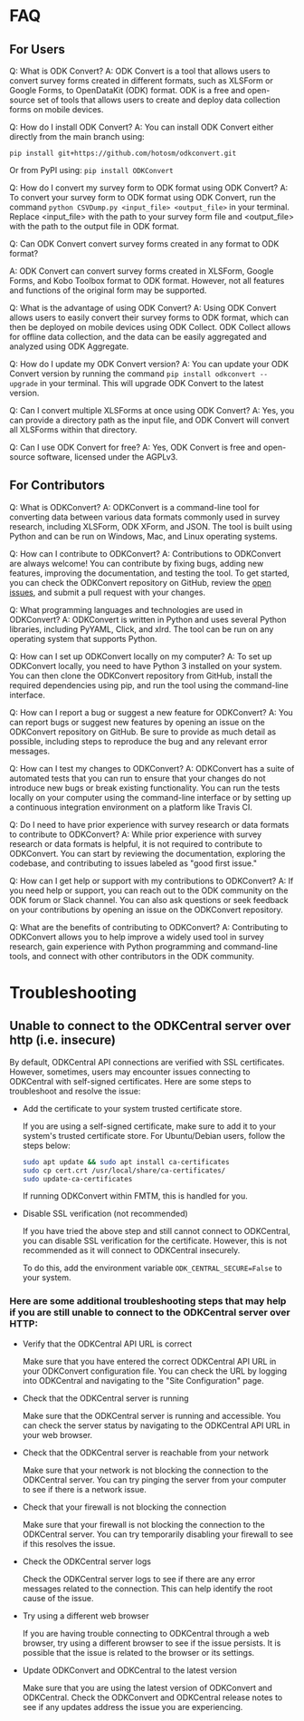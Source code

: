 # FAQ
## For Users
Q: What is ODK Convert?
A: ODK Convert is a tool that allows users to convert survey forms created in different formats, such as XLSForm or Google Forms, to OpenDataKit (ODK) format. ODK is a free and open-source set of tools that allows users to create and deploy data collection forms on mobile devices.

Q: How do I install ODK Convert?
A: You can install ODK Convert either directly from the main branch using:

`pip install git+https://github.com/hotosm/odkconvert.git`

Or from PyPI using: `pip install ODKConvert`


Q: How do I convert my survey form to ODK format using ODK Convert?
A: To convert your survey form to ODK format using ODK Convert, run the command `python CSVDump.py <input_file> <output_file>` in your terminal. Replace <input_file> with the path to your survey form file and <output_file> with the path to the output file in ODK format.

Q: Can ODK Convert convert survey forms created in any format to ODK format?

A: ODK Convert can convert survey forms created in XLSForm, Google Forms, and Kobo Toolbox format to ODK format. However, not all features and functions of the original form may be supported.

Q: What is the advantage of using ODK Convert?
A: Using ODK Convert allows users to easily convert their survey forms to ODK format, which can then be deployed on mobile devices using ODK Collect. ODK Collect allows for offline data collection, and the data can be easily aggregated and analyzed using ODK Aggregate.

Q: How do I update my ODK Convert version?
A: You can update your ODK Convert version by running the command `pip install odkconvert --upgrade` in your terminal. This will upgrade ODK Convert to the latest version.

Q: Can I convert multiple XLSForms at once using ODK Convert?
A: Yes, you can provide a directory path as the input file, and ODK Convert will convert all XLSForms within that directory.

Q: Can I use ODK Convert for free?
A: Yes, ODK Convert is free and open-source software, licensed under the AGPLv3.

## For Contributors
Q: What is ODKConvert?
A: ODKConvert is a command-line tool for converting data between various data formats commonly used in survey research, including XLSForm, ODK XForm, and JSON. The tool is built using Python and can be run on Windows, Mac, and Linux operating systems.

Q: How can I contribute to ODKConvert?
A: Contributions to ODKConvert are always welcome! You can contribute by fixing bugs, adding new features, improving the documentation, and testing the tool. To get started, you can check the ODKConvert repository on GitHub, review the [open issues](https://github.com/hotosm/odkconvert/issues), and submit a pull request with your changes.

Q: What programming languages and technologies are used in ODKConvert?
A: ODKConvert is written in Python and uses several Python libraries, including PyYAML, Click, and xlrd. The tool can be run on any operating system that supports Python.

Q: How can I set up ODKConvert locally on my computer?
A: To set up ODKConvert locally, you need to have Python 3 installed on your system. You can then clone the ODKConvert repository from GitHub, install the required dependencies using pip, and run the tool using the command-line interface.

Q: How can I report a bug or suggest a new feature for ODKConvert?
A: You can report bugs or suggest new features by opening an issue on the ODKConvert repository on GitHub. Be sure to provide as much detail as possible, including steps to reproduce the bug and any relevant error messages.

Q: How can I test my changes to ODKConvert?
A: ODKConvert has a suite of automated tests that you can run to ensure that your changes do not introduce new bugs or break existing functionality. You can run the tests locally on your computer using the command-line interface or by setting up a continuous integration environment on a platform like Travis CI.

Q: Do I need to have prior experience with survey research or data formats to contribute to ODKConvert?
A: While prior experience with survey research or data formats is helpful, it is not required to contribute to ODKConvert. You can start by reviewing the documentation, exploring the codebase, and contributing to issues labeled as "good first issue."

Q: How can I get help or support with my contributions to ODKConvert?
A: If you need help or support, you can reach out to the ODK community on the ODK forum or Slack channel. You can also ask questions or seek feedback on your contributions by opening an issue on the ODKConvert repository.

Q: What are the benefits of contributing to ODKConvert?
A: Contributing to ODKConvert allows you to help improve a widely used tool in survey research, gain experience with Python programming and command-line tools, and connect with other contributors in the ODK community.


# Troubleshooting

## Unable to connect to the ODKCentral server over http (i.e. insecure)

By default, ODKCentral API connections are verified with SSL certificates. However, sometimes, users may encounter issues connecting to ODKCentral with self-signed certificates. Here are some steps to troubleshoot and resolve the issue:

- Add the certificate to your system trusted certificate store.

    If you are using a self-signed certificate, make sure to add it to your system's trusted certificate store. For Ubuntu/Debian users, follow the steps below:



    ```bash
    sudo apt update && sudo apt install ca-certificates
    sudo cp cert.crt /usr/local/share/ca-certificates/
    sudo update-ca-certificates
    ```

    If running ODKConvert within FMTM, this is handled for you.

- Disable SSL verification (not recommended)

    If you have tried the above step and still cannot connect to ODKCentral, you can disable SSL verification for the certificate. However, this is not recommended as it will connect to ODKCentral insecurely.

    To do this, add the environment variable `ODK_CENTRAL_SECURE=False` to your system.

### Here are some additional troubleshooting steps that may help if you are still unable to connect to the ODKCentral server over HTTP:

- Verify that the ODKCentral API URL is correct

    Make sure that you have entered the correct ODKCentral API URL in your ODKConvert configuration file. You can check the URL by logging into ODKCentral and navigating to the "Site Configuration" page.

- Check that the ODKCentral server is running

    Make sure that the ODKCentral server is running and accessible. You can check the server status by navigating to the ODKCentral API URL in your web browser.

- Check that the ODKCentral server is reachable from your network

    Make sure that your network is not blocking the connection to the ODKCentral server. You can try pinging the server from your computer to see if there is a network issue.

- Check that your firewall is not blocking the connection

    Make sure that your firewall is not blocking the connection to the ODKCentral server. You can try temporarily disabling your firewall to see if this resolves the issue.

- Check the ODKCentral server logs

    Check the ODKCentral server logs to see if there are any error messages related to the connection. This can help identify the root cause of the issue.

- Try using a different web browser

    If you are having trouble connecting to ODKCentral through a web browser, try using a different browser to see if the issue persists. It is possible that the issue is related to the browser or its settings.

- Update ODKConvert and ODKCentral to the latest version

    Make sure that you are using the latest version of ODKConvert and ODKCentral. Check the ODKConvert and ODKCentral release notes to see if any updates address the issue you are experiencing.
